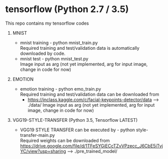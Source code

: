 # tensorflow (Python 2.7 / 3.5)

This repo contains my tensorflow codes

1. MNIST  <br />
   - mnist training - python mnist_train.py <br />
  Required training and test/validation data is automatically downloaded by code. <br />
   - mnist test - python mnist_test.py <br />
  Image input as arg (not yet implemented, arg for input image, change in code for now)

2. EMOTION <br />
   - emotion training - python emo_train.py <br />
 Required training and test/validation data can be downloaded from  <br />
      * https://inclass.kaggle.com/c/facial-keypoints-detector/data --> ./data/
  Image input as arg (not yet implemented, arg for input image, change in code for now)
  
3. VGG19-STYLE-TRANSFER (Python 3.5, Tensorflow LATEST)
   - VGG19 STYLE TRANSFER can be executed by - python style-transfer-main.py <br />
 Required weights can be downloaded from https://drive.google.com/file/d/1TFeSYGiECcTZvVPzecc_J6CbE5iTvjYC/view?usp=sharing --> ./pre_trained_model/
